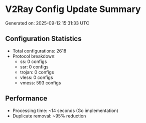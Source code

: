 # V2Ray Config Update Summary
Generated on: 2025-09-12 15:31:33 UTC

## Configuration Statistics
- Total configurations: 2618
- Protocol breakdown:
  - ss: 0 configs
  - ssr: 0 configs
  - trojan: 0 configs
  - vless: 0 configs
  - vmess: 593 configs

## Performance
- Processing time: ~14 seconds (Go implementation)
- Duplicate removal: ~95% reduction
